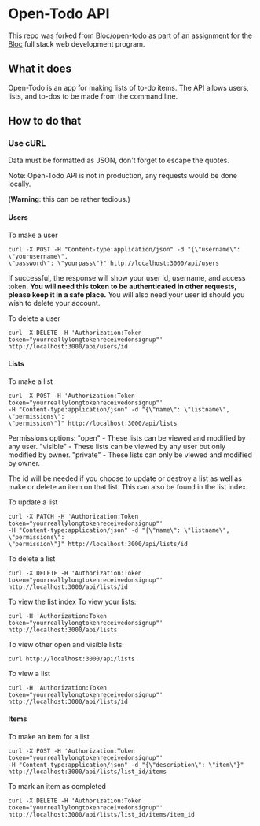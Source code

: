 # Open-Todo API
This repo was forked from [Bloc/open-todo](https://github.com/Bloc/open-todo) as part of an assignment for the [Bloc](http://bloc.io) full stack web development program.
## What it does
Open-Todo is an app for making lists of to-do items.  The API allows users, lists, and to-dos to be made from the command line.
## How to do that
### Use cURL
Data must be formatted as JSON, don't forget to escape the quotes.

Note: Open-Todo API is not in production, any requests would be done locally.

(**Warning**: this can be rather tedious.)
#### Users
To make a user
 ```
curl -X POST -H "Content-type:application/json" -d "{\"username\": \"yourusername\",
\"password\": \"yourpass\"}" http://localhost:3000/api/users
```
If successful, the response will show your user id, username, and access token.
**You will need this token to be authenticated in other requests, please keep it in a safe place.**
You will also need your user id should you wish to delete your account.

To delete a user
```
curl -X DELETE -H 'Authorization:Token token="yourreallylongtokenreceivedonsignup"'
http://localhost:3000/api/users/id
```
#### Lists
To make a list
```
curl -X POST -H 'Authorization:Token token="yourreallylongtokenreceivedonsignup"'
-H "Content-type:application/json" -d "{\"name\": \"listname\", \"permissions\":
\"permission\"}" http://localhost:3000/api/lists
```
Permissions options:
 "open" - These lists can be viewed and modified by any user.
 "visible" - These lists can be viewed by any user but only modified by owner.
 "private" -  These lists can only be viewed and modified by owner.

The id will be needed if you choose to update or destroy a list as well as make or delete an item on that list.  This can also be found in the list index.

To update a list
```
curl -X PATCH -H 'Authorization:Token token="yourreallylongtokenreceivedonsignup"'
-H "Content-type:application/json" -d "{\"name\": \"listname\", \"permissions\": 
\"permission\"}" http://localhost:3000/api/lists/id
```

To delete a list
```
curl -X DELETE -H 'Authorization:Token token="yourreallylongtokenreceivedonsignup"'
http://localhost:3000/api/lists/id
```

To view the list index
 To view your lists:
```
curl -H 'Authorization:Token token="yourreallylongtokenreceivedonsignup"'
http://localhost:3000/api/lists
```
To view other open and visible lists:
```
curl http://localhost:3000/api/lists
```

To view a list
```
curl -H 'Authorization:Token token="yourreallylongtokenreceivedonsignup"'
http://localhost:3000/api/lists/id
```
#### Items
To make an item for a list
```
curl -X POST -H 'Authorization:Token token="yourreallylongtokenreceivedonsignup"'
-H "Content-type:application/json" -d "{\"description\": \"item\"}"
http://localhost:3000/api/lists/list_id/items
```

To mark an item as completed
```
curl -X DELETE -H 'Authorization:Token token="yourreallylongtokenreceivedonsignup"'
http://localhost:3000/api/lists/list_id/items/item_id
```
